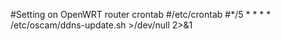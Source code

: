 #Setting on OpenWRT router crontab
#/etc/crontab
#*/5 * * * * /etc/oscam/ddns-update.sh >/dev/null 2>&1
